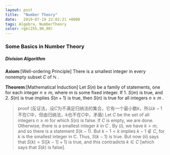 ```yaml
---
layout: post
title:  "Number Theory"
date:   2019-07-19 22:02:21 +0800
tags: Algebra, NumberTheory
color: rgb(255,90,90)
---
```


### Some Basics in Number Theory

##### Division Algorithm

**Axiom**:[Well-ordering Principle]
	There is a smallest integer in every nonempty subset $C$ of $\mathbb{N}$ .

**Theorem**:[Mathematical Induction]
Let $S(n)$ be a family of statements, one for
each integer $n \geq m,$ where $m$ is some fixed integer. If
 	1. $S(m)$ is true, and
 	2. $S(n)$ is true implies $S(n+1)$ is true,
 then $S(n)$ is true for all integers $n \geq m$ .

> proof
>(反证法，设$C$为不满足归纳法的集合，它有一个最小数$k$，所以$k-1$不在$C$中，但由归纳法，$k$也不在$C$中，矛盾)
>Let $C$ be the set of all integers $n \geq m$ for which $S(n)$ is false. If $C$ is empty, we are done. Otherwise, there is a smallest integer $k$ in $C$ . By $(i),$ we have $k>m,$ and so there is a statement $S(k-1) .$ But $k-1<k$ implies $k-1 \notin C,$ for $k$ is the smallest integer in C. Thus, $S(k-1)$ is true. But now (ii) says that $S(k)=S([k-1]+1)$ is true, and this contradicts $k \in C$ [which says that $S(k)$ is false].



